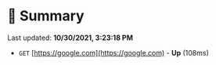 # 📖 Summary
Last updated: **10/30/2021, 3:23:18 PM**

- `GET` [https://google.com](https://google.com) - **Up** (108ms)
